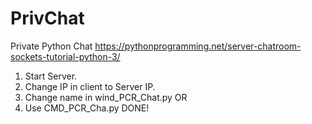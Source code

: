 # PrivChat
Private Python Chat 
https://pythonprogramming.net/server-chatroom-sockets-tutorial-python-3/

1. Start Server.
2. Change IP in client to Server IP.
3. Change name in wind_PCR_Chat.py
OR
3. Use CMD_PCR_Cha.py
DONE!
